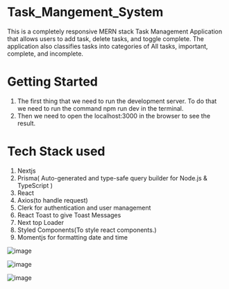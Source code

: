 # Task_Mangement_System

This is a completely responsive MERN stack Task Management Application that allows users to add task, delete tasks, and toggle complete. The application also classifies tasks into categories of All tasks, important, complete, and incomplete.
# Getting Started
1. The first thing that we need to run the development server. To do that we need to run the command npm run dev in the terminal.
2. Then we need to open the localhost:3000 in the browser to see the result.

# Tech Stack used
1. Nextjs
2. Prisma( Auto-generated and type-safe query builder for Node.js & TypeScript )
3. React
4. Axios(to handle request)
5. Clerk for authentication and user management
6. React Toast to give Toast Messages
7. Next top Loader
8. Styled Components(To style react components.)
9. Momentjs for formatting date and time
   
![image](https://github.com/gautam899/Task_Mangement_System/assets/124019261/946b0cf5-9996-4694-b7ef-7df13bba4bce)

![image](https://github.com/gautam899/Task_Mangement_System/assets/124019261/e9ec7371-ca25-4ba9-8829-ac7f840a30cb)

![image](https://github.com/gautam899/Task_Mangement_System/assets/124019261/ca62dc1c-9518-451c-a2ec-432e1287dac3)
